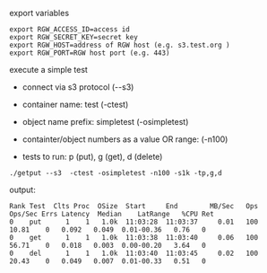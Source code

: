 
export variables

```console
export RGW_ACCESS_ID=access id
export RGW_SECRET_KEY=secret key
export RGW_HOST=address of RGW host (e.g. s3.test.org )
export RGW_PORT=RGW host port (e.g. 443)
```

execute a simple test

* connect via s3 protocol (--s3)

* container name: test (-ctest)

* object name prefix: simpletest (-osimpletest)

* containter/object numbers as a value OR range: (-n100)

* tests to run: p (put), g (get), d (delete)

```console
./getput --s3  -ctest -osimpletest -n100 -s1k -tp,g,d
```

output:
```console
Rank Test  Clts Proc  OSize  Start     End        MB/Sec   Ops   Ops/Sec Errs Latency  Median    LatRange   %CPU Ret
0    put      1    1   1.0k  11:03:28  11:03:37     0.01   100     10.81    0   0.092   0.049  0.01-00.36   0.76   0
0    get      1    1   1.0k  11:03:38  11:03:40     0.06   100     56.71    0   0.018   0.003  0.00-00.20   3.64   0
0    del      1    1   1.0k  11:03:40  11:03:45     0.02   100     20.43    0   0.049   0.007  0.01-00.33   0.51   0
```
